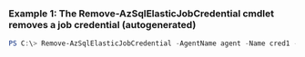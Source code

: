 ### Example 1: The Remove-AzSqlElasticJobCredential cmdlet removes a job credential (autogenerated)
```powershell
PS C:\> Remove-AzSqlElasticJobCredential -AgentName agent -Name cred1 -ResourceGroupName MyResourceGroup -ServerName s1
```

